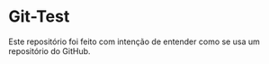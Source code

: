 # Git-Test
Este repositório foi feito com intenção de entender como se usa um repositório do GitHub.
